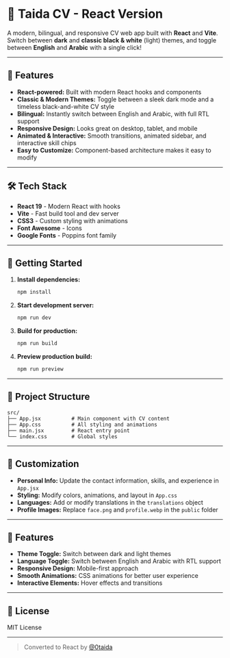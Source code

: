 # 📝 Taida CV - React Version

A modern, bilingual, and responsive CV web app built with **React** and **Vite**.  
Switch between **dark** and **classic black & white** (light) themes, and toggle between **English** and **Arabic** with a single click!

---

## 🚀 Features

- **React-powered:** Built with modern React hooks and components
- **Classic & Modern Themes:** Toggle between a sleek dark mode and a timeless black-and-white CV style
- **Bilingual:** Instantly switch between English and Arabic, with full RTL support
- **Responsive Design:** Looks great on desktop, tablet, and mobile
- **Animated & Interactive:** Smooth transitions, animated sidebar, and interactive skill chips
- **Easy to Customize:** Component-based architecture makes it easy to modify

---

## 🛠️ Tech Stack

- **React 19** - Modern React with hooks
- **Vite** - Fast build tool and dev server
- **CSS3** - Custom styling with animations
- **Font Awesome** - Icons
- **Google Fonts** - Poppins font family

---

## 🚀 Getting Started

1. **Install dependencies:**
   ```bash
   npm install
   ```

2. **Start development server:**
   ```bash
   npm run dev
   ```

3. **Build for production:**
   ```bash
   npm run build
   ```

4. **Preview production build:**
   ```bash
   npm run preview
   ```

---

## 📁 Project Structure

```
src/
├── App.jsx          # Main component with CV content
├── App.css          # All styling and animations
├── main.jsx         # React entry point
└── index.css        # Global styles
```

---

## 🎨 Customization

- **Personal Info:** Update the contact information, skills, and experience in `App.jsx`
- **Styling:** Modify colors, animations, and layout in `App.css`
- **Languages:** Add or modify translations in the `translations` object
- **Profile Images:** Replace `face.png` and `profile.webp` in the `public` folder

---

## 📱 Features

- **Theme Toggle:** Switch between dark and light themes
- **Language Toggle:** Switch between English and Arabic with RTL support
- **Responsive Design:** Mobile-first approach
- **Smooth Animations:** CSS animations for better user experience
- **Interactive Elements:** Hover effects and transitions

---

## 📄 License

MIT License

---

> Converted to React by [@0taida](https://github.com/0taida)